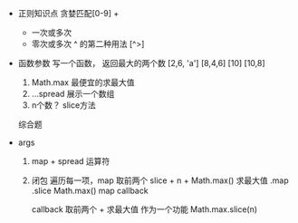 - 正则知识点
  贪婪匹配[0-9] + 
  + 一次或多次
  * 零次或多次
  ^ 的第二种用法
  [^>]
- 函数参数
  写一个函数， 返回最大的两个数
  [2,6, 'a'] [8,4,6] [10]
  [10,8]
  1. Math.max 最便宜的求最大值
  2. ...spread 展示一个数组
  3. n个数？ slice方法

  综合题

- args
  1. map + spread 运算符
  2. 闭包
     遍历每一项，map
     取前两个 slice + n + Math.max()
     求最大值 
     .map
       .slice
       Math.max()
     map callback 

     callback 取前两个 + 求最大值 作为一个功能
     Math.max.slice(n)